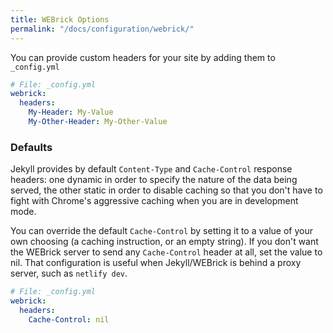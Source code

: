 ```yaml
---
title: WEBrick Options
permalink: "/docs/configuration/webrick/"
---
```

You can provide custom headers for your site by adding them to `_config.yml`

```yaml
# File: _config.yml
webrick:
  headers:
    My-Header: My-Value
    My-Other-Header: My-Other-Value
```

### Defaults

Jekyll provides by default `Content-Type` and `Cache-Control` response
headers: one dynamic in order to specify the nature of the data being served,
the other static in order to disable caching so that you don't have to fight
with Chrome's aggressive caching when you are in development mode.


You can override the default `Cache-Control` by setting it to a value of your
own choosing (a caching instruction, or an empty string). If you don't want the WEBrick server
to send any `Cache-Control` header at all, set the value to nil. That configuration
is useful when Jekyll/WEBrick is behind a proxy server, such as `netlify dev`.

```yaml
# File: _config.yml
webrick:
  headers:
    Cache-Control: nil
```
